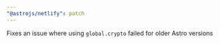 ```yaml
---
"@astrojs/netlify": patch
---
```


Fixes an issue where using `global.crypto` failed for older Astro versions
